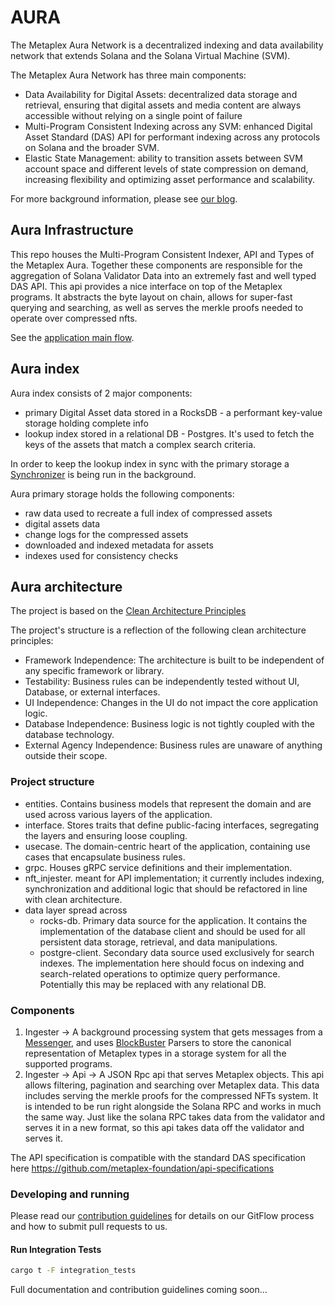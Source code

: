 # AURA 

The Metaplex Aura Network is a decentralized indexing and data availability network that extends Solana and the Solana Virtual Machine (SVM). 

The Metaplex Aura Network has three main components:
- Data Availability for Digital Assets: decentralized data storage and retrieval, ensuring that digital assets and media content are always accessible without relying on a single point of failure
- Multi-Program Consistent Indexing across any SVM: enhanced Digital Asset Standard (DAS) API for performant indexing across any protocols on Solana and the broader SVM. 
- Elastic State Management: ability to transition assets between SVM account space and different levels of state compression on demand, increasing flexibility and optimizing asset performance and scalability.

For more background information, please see [our blog](http://www.metaplex.com/posts/aura-network).

## Aura Infrastructure
This repo houses the Multi-Program Consistent Indexer, API and Types of the Metaplex Aura. Together these 
components are responsible for the aggregation of Solana Validator Data into an extremely fast and well typed DAS API. This 
api provides a nice interface on top of the Metaplex programs. It abstracts the byte layout on chain, allows for 
super-fast querying and searching, as well as serves the merkle proofs needed to operate over compressed nfts. 

See the [application main flow](doc/flow.md).

## Aura index
Aura index consists of 2 major components:
- primary Digital Asset data stored in a RocksDB - a performant key-value storage holding complete info
- lookup index stored in a relational DB - Postgres. It's used to fetch the keys of the assets that match a complex search criteria.

In order to keep the lookup index in sync with the primary storage a [Synchronizer](./nft_ingester/src/index_syncronizer.rs) is being run in the background.

Aura primary storage holds the following components:
- raw data used to recreate a full index of compressed assets
- digital assets data
- change logs for the compressed assets
- downloaded and indexed metadata for assets
- indexes used for consistency checks

## Aura architecture

The project is based on the [Clean Architecture Principles](https://blog.cleancoder.com/uncle-bob/2012/08/13/the-clean-architecture.html)

The project's structure is a reflection of the following clean architecture principles:

- Framework Independence: The architecture is built to be independent of any specific framework or library.
- Testability: Business rules can be independently tested without UI, Database, or external interfaces.
- UI Independence: Changes in the UI do not impact the core application logic.
- Database Independence: Business logic is not tightly coupled with the database technology.
- External Agency Independence: Business rules are unaware of anything outside their scope.

### Project structure

- entities. Contains business models that represent the domain and are used across various layers of the application.
- interface. Stores traits that define public-facing interfaces, segregating the layers and ensuring loose coupling.
- usecase. The domain-centric heart of the application, containing use cases that encapsulate business rules.
- grpc. Houses gRPC service definitions and their implementation.
- nft_injester. meant for API implementation; it currently includes indexing, synchronization and additional logic that should be refactored in line with clean architecture.
- data layer spread across
  - rocks-db. Primary data source for the application. It contains the implementation of the database client and should be used for all persistent data storage, retrieval, and data manipulations.
  - postgre-client. Secondary data source used exclusively for search indexes. The implementation here should focus on indexing and search-related operations to optimize query performance. Potentially this may be replaced with any relational DB.

### Components
1. Ingester -> A background processing system that gets messages from a [Messenger](https://github.com/metaplex-foundation/digital-asset-validator-plugin), and uses [BlockBuster](https://github.com/metaplex-foundation/blockbuster) Parsers to store the canonical representation of Metaplex types in a storage system for all the supported programs.
2. Ingester -> Api -> A JSON Rpc api that serves Metaplex objects. This api allows filtering, pagination and searching over Metaplex data. This data includes serving the merkle proofs for the compressed NFTs system. It is intended to be run right alongside the Solana RPC and works in much the same way. Just like the solana RPC takes data from the validator and serves it in a new format, so this api takes data off the validator and serves it.

The API specification is compatible with the standard DAS specification here https://github.com/metaplex-foundation/api-specifications

### Developing and running

Please read our [contribution guidelines](CONTRIBUTING.md) for details on our GitFlow process and how to submit pull requests to us.

#### Run Integration Tests

```bash
cargo t -F integration_tests
```



Full documentation and contribution guidelines coming soon…
